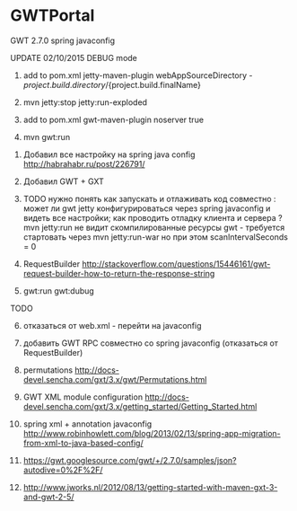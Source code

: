 # GWTPortal
GWT 2.7.0 spring  javaconfig

UPDATE 02/10/2015
DEBUG mode 

1) add to pom.xml jetty-maven-plugin webAppSourceDirectory - ${project.build.directory}/${project.build.finalName}

2) mvn jetty:stop jetty:run-exploded

3) add to pom.xml gwt-maven-plugin noserver true

4) mvn gwt:run 


1.  Добавил все настройку на spring java config
    http://habrahabr.ru/post/226791/

2.  Добавил GWT + GXT
    

3.  TODO  нужно понять как запускать и отлаживать код совместно :
    может ли gwt jetty  конфигурироваться через spring javaconfig и видеть все настройки;
    как проводить отладку клиента и сервера ?
    mvn jetty:run  не видит скомпилированные ресурсы gwt -  требуется стартовать через mvn jetty:run-war но при этом scanIntervalSeconds = 0


4.  RequestBuilder 
    http://stackoverflow.com/questions/15446161/gwt-request-builder-how-to-return-the-response-string

5.  gwt:run gwt:dubug 


TODO 

6. отказаться от web.xml - перейти на javaconfig
7. добавить GWT RPC совместно со spring javaconfig (отказаться от  RequestBuilder)


8. permutations http://docs-devel.sencha.com/gxt/3.x/gwt/Permutations.html

9. GWT XML module configuration http://docs-devel.sencha.com/gxt/3.x/getting_started/Getting_Started.html


10. spring xml + annotation javaconfig http://www.robinhowlett.com/blog/2013/02/13/spring-app-migration-from-xml-to-java-based-config/

11. https://gwt.googlesource.com/gwt/+/2.7.0/samples/json?autodive=0%2F%2F/

12. http://www.jworks.nl/2012/08/13/getting-started-with-maven-gxt-3-and-gwt-2-5/